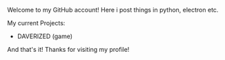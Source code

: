 Welcome to my GitHub account!
Here i post things in python, electron etc.

My current Projects:
 * DAVERIZED (game)

And that's it! Thanks for visiting my profile!
